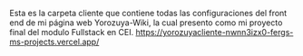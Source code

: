 Esta es la carpeta cliente que contiene todas las configuraciones del front end de mi página web Yorozuya-Wiki, la cual presento como mi proyecto final del modulo Fullstack en CEI.
https://yorozuyacliente-nwnn3izx0-fergs-ms-projects.vercel.app/
